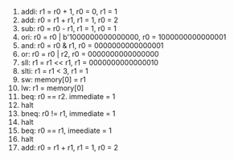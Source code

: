 1. addi: r1 = r0 + 1, r0 = 0, r1 = 1
1. add: r0 = r1 + r1, r1 = 1, r0 = 2
1. sub: r0 = r0 - r1, r1 = 1, r0 = 1
1. ori: r0 = r0 | b'1000000000000000, r0 = 1000000000000001
1. and: r0 = r0 & r1, r0 = 0000000000000001
1. or:  r0 = r0 | r2, r0 = 0000000000000000
1. sll: r1 = r1 << r1, r1 = 0000000000000010
1. slti: r1 = r1 < 3, r1 = 1
1. sw: memory[0] = r1
1. lw: r1 = memory[0]
1. beq: r0 == r2. immediate = 1
1. halt
1. bneq: r0 != r1, immediate = 1
1. halt
1. beq: r0 == r1, imeediate = 1
1. halt
1. add: r0 = r1 + r1, r1 = 1, r0 = 2